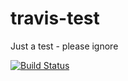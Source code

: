 # travis-test
Just a test - please ignore

[![Build Status](https://travis-ci.org/leighghunt/travis-test.svg?branch=master)](https://travis-ci.org/leighghunt/travis-test)